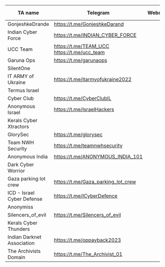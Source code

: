 |TA name|Telegram|Website|Other info|
| ------ | ------ | ------ | ------ |
|GonjeshkeDrande|https://t.me/GonjeshkeDarand|||
|Indian Cyber Force|https://t.me/INDIAN_CYBER_FORCE|||
|UCC Team|https://t.me/TEAM_UCC https://t.me/ucc_team|||
|Garuna Ops|https://t.me/garunaops|||
|SilentOne||||
|IT ARMY of Ukraine|https://t.me/itarmyofukraine2022|||
|Termus Israel||||
|Cyber Club|https://t.me/CyberClubIL|||
|Anonymous Israel|https://t.me/IsraelHackers|||
|Kerals Cyber Xtractors||||
|GlorySec|https://t.me/glorysec|||
|Team NWH Security|https://t.me/teamnwhsecurity|||
|Anonymous India|https://t.me/ANONYMOUS_INDIA_101|||
|Dark Cyber Worrior||||
|Gaza parking lot crew|https://t.me/Gaza_parking_lot_crew|||
|ICD - Israel Cyber Defense|https://t.me/ICyberDefence|||
|Anonymiss||||
|Silencers_of_evil|https://t.me/Silencers_of_evil|||
|Kerals Cyber Thunders||||
|Indian Darknet Association|https://t.me/oppayback2023|||
|The Archivists Domain|https://t.me/The_Archivist_01|||
